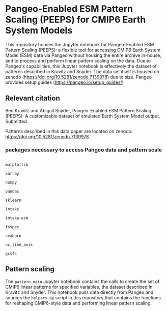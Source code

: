 # Pangeo-Enabled ESM Pattern Scaling (PEEPS) for CMIP6 Earth System Models 

This repository houses the Jupyter notebook for Pangeo-Enabled ESM Pattern Scaling (PEEPS): a flexible tool for accessing CMIP6 Earth System Model (ESM) data via Pangeo without housing the entire archive in-house, and to process and perform linear pattern scaling on the data. Due to Pangeo's capabilities, this Jupyter notebook is effectively the dataset of patterns described in Kravitz and Snyder. The data set itself is housed on zenodo (https://doi.org/10.5281/zenodo.7139978) due to size. Pangeo provides setup guides (https://pangeo.io/setup_guides/)

## Relevant citation
Ben Kravitz and Abigail Snyder, Pangeo-Enabled ESM Pattern Scaling (PEEPS): A customizable dataset of emulated Earth System Model output. Submitted. 

Patterns described in this data paper are located on zenodo: https://doi.org/10.5281/zenodo.7139978


### packages necessary to access Pangeo data and pattern scale


```

matplotlib

xarray

numpy

pandas

sklearn

intake

intake-esm

fsspec

seaborn

nc_time_axis

gcsfs
```


## Pattern scaling
The `pattern_main` Jupyter notebook contains the calls to create the set of CMIP6 linear patterns for specified variables,
the dataset described in Kravitz and Snyder. This notebook pulls data directly from Pangeo and sources the `helpers.py`
script in this repository that contains the functions for reshaping CMIP6-style data and performing linear pattern scaling.
